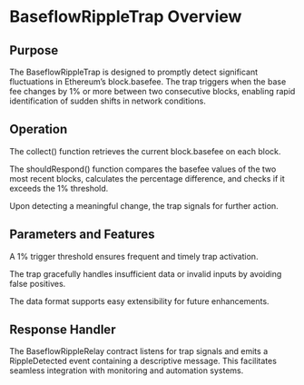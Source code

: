 # BaseflowRippleTrap Overview

## Purpose

The BaseflowRippleTrap is designed to promptly detect significant fluctuations in Ethereum’s block.basefee. The trap triggers when the base fee changes by 1% or more between two consecutive blocks, enabling rapid identification of sudden shifts in network conditions.

## Operation

The collect() function retrieves the current block.basefee on each block.

The shouldRespond() function compares the basefee values of the two most recent blocks, calculates the percentage difference, and checks if it exceeds the 1% threshold.

Upon detecting a meaningful change, the trap signals for further action.

## Parameters and Features

A 1% trigger threshold ensures frequent and timely trap activation.

The trap gracefully handles insufficient data or invalid inputs by avoiding false positives.

The data format supports easy extensibility for future enhancements.

## Response Handler

The BaseflowRippleRelay contract listens for trap signals and emits a RippleDetected event containing a descriptive message. This facilitates seamless integration with monitoring and automation systems.
